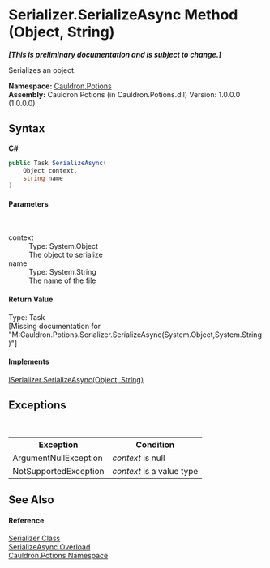 # Serializer.SerializeAsync Method (Object, String)
 _**\[This is preliminary documentation and is subject to change.\]**_

Serializes an object.

**Namespace:**&nbsp;<a href="N_Cauldron_Potions">Cauldron.Potions</a><br />**Assembly:**&nbsp;Cauldron.Potions (in Cauldron.Potions.dll) Version: 1.0.0.0 (1.0.0.0)

## Syntax

**C#**<br />
``` C#
public Task SerializeAsync(
	Object context,
	string name
)
```


#### Parameters
&nbsp;<dl><dt>context</dt><dd>Type: System.Object<br />The object to serialize</dd><dt>name</dt><dd>Type: System.String<br />The name of the file</dd></dl>

#### Return Value
Type: Task<br />\[Missing <returns> documentation for "M:Cauldron.Potions.Serializer.SerializeAsync(System.Object,System.String)"\]

#### Implements
<a href="M_Cauldron_Potions_ISerializer_SerializeAsync_1">ISerializer.SerializeAsync(Object, String)</a><br />

## Exceptions
&nbsp;<table><tr><th>Exception</th><th>Condition</th></tr><tr><td>ArgumentNullException</td><td>*context* is null</td></tr><tr><td>NotSupportedException</td><td>*context* is a value type</td></tr></table>

## See Also


#### Reference
<a href="T_Cauldron_Potions_Serializer">Serializer Class</a><br /><a href="Overload_Cauldron_Potions_Serializer_SerializeAsync">SerializeAsync Overload</a><br /><a href="N_Cauldron_Potions">Cauldron.Potions Namespace</a><br />